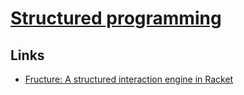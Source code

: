 # [Structured programming](https://en.wikipedia.org/wiki/Structured_programming)

## Links

- [Fructure: A structured interaction engine in Racket](https://github.com/disconcision/fructure)
